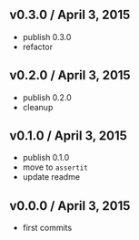 

## v0.3.0 / April 3, 2015
- publish 0.3.0
- refactor

## v0.2.0 / April 3, 2015
- publish 0.2.0
- cleanup

## v0.1.0 / April 3, 2015
- publish 0.1.0
- move to `assertit`
- update readme

## v0.0.0 / April 3, 2015
- first commits
